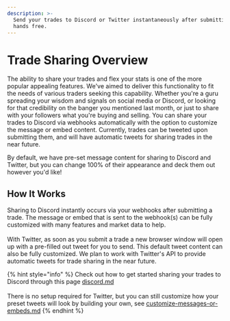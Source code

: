 ```yaml
---
description: >-
  Send your trades to Discord or Twitter instantaneously after submitting them,
  hands free.
---
```


# Trade Sharing Overview

The ability to share your trades and flex your stats is one of the more popular appealing features. We've aimed to deliver this functionality to fit the needs of various traders seeking this capability. Whether you're a guru spreading your wisdom and signals on social media or Discord, or looking for that credibility on the banger you mentioned last month, or just to share with your followers what you're buying and selling. You can share your trades to Discord via webhooks automatically with the option to customize the message or embed content. Currently, trades can be tweeted upon submitting them, and will have automatic tweets for sharing trades in the near future.

By default, we have pre-set message content for sharing to Discord and Twitter, but you can change 100% of their appearance and deck them out however you'd like!

## How It Works

Sharing to Discord instantly occurs via your webhooks after submitting a trade. The message or embed that is sent to the webhook(s) can be fully customized with many features and market data to help.\
\
With Twitter, as soon as you submit a trade a new browser window will open up with a pre-filled out tweet for you to send. This default tweet content can also be fully customized. We plan to work with Twitter's API to provide automatic tweets for trade sharing in the near future.

{% hint style="info" %}
Check out how to get started sharing your trades to Discord through this page [discord.md](discord.md "mention")\
\
There is no setup required for Twitter, but you can still customize how your preset tweets will look by building your own, see [customize-messages-or-embeds.md](customize-messages-or-embeds.md "mention")
{% endhint %}
